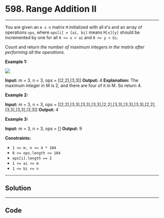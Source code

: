 # 598. Range Addition II

---

You are given an `m x n` matrix `M` initialized with all `0`'s and an array of operations `ops`, where `ops[i] = [ai, bi]` means `M[x][y]` should be incremented by one for all `0 <= x < ai` and `0 <= y < bi`.

Count and return _the number of maximum integers in the matrix after performing all the operations_.

 

**Example 1:**

![](https://assets.leetcode.com/uploads/2020/10/02/ex1.jpg)


**Input:** m = 3, n = 3, ops = [[2,2],[3,3]]
**Output:** 4
**Explanation:** The maximum integer in M is 2, and there are four of it in M. So return 4.


**Example 2:**


**Input:** m = 3, n = 3, ops = [[2,2],[3,3],[3,3],[3,3],[2,2],[3,3],[3,3],[3,3],[2,2],[3,3],[3,3],[3,3]]
**Output:** 4


**Example 3:**


**Input:** m = 3, n = 3, ops = []
**Output:** 9


 

**Constraints:**

  * `1 <= m, n <= 4 * 104`
  * `0 <= ops.length <= 104`
  * `ops[i].length == 2`
  * `1 <= ai <= m`
  * `1 <= bi <= n`

---

## Solution



---

## Code
```python


```